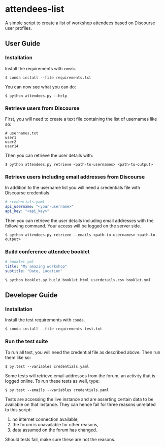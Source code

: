 # attendees-list

A simple script to create a list of workshop attendees based on Discourse user profiles.

## User Guide

### Installation

Install the requirements with `conda`.

    $ conda install --file requirements.txt

You can now see what you can do:

    $ python attendees.py --help

### Retrieve users from Discourse

First, you will need to create a text file containing the list of usernames like so:

```
# usernames.txt
user1
user2
user14
```

Then you can retrieve the user details with:

    $ python attendees.py retrieve <path-to-usernames> <path-to-output>


### Retrieve users including email addresses from Discourse

In addition to the username list you will need a credentials file with Discourse credentials.

```yaml
# credentials.yaml
api_username: "<your-username>"
api_key: "<api_key>"
```

Then you can retrieve the user details including email addresses with the following command. Your access will be logged on the server side.

    $ python attendees.py retrieve --emails <path-to-usernames> <path-to-output>


### Build conference attendee booklet

```yaml
# booklet.yml
title: "My amazing workshop"
subtitle: "Date, Location"
```

    $ python booklet.py build booklet.html userdetails.csv booklet.yml

## Developer Guide

### Installation

Install the test requirements with `conda`.

    $ conda install --file requirements-test.txt

### Run the test suite

To run all test, you will need the credential file as described above. Then run them like so:

    $ py.test --variables credentials.yaml

Some tests will retrieve email addresses from the forum, an activity that is logged online. To run these tests as well, type:

    $ py.test --emails --variables credentials.yaml

Tests are accessing the live instance and are asserting certain data to be available on that instance. They can hence fail for three reasons unrelated to this script:

1) no internet connection available,
2) the forum is unavailable for other reasons,
3) data assumed on the forum has changed.

Should tests fail, make sure these are not the reasons.
